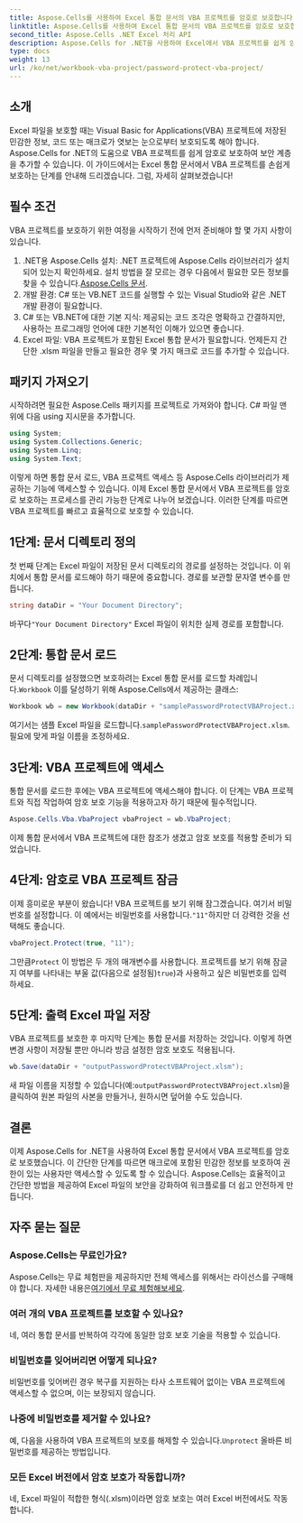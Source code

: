 ```yaml
---
title: Aspose.Cells를 사용하여 Excel 통합 문서의 VBA 프로젝트를 암호로 보호합니다.
linktitle: Aspose.Cells를 사용하여 Excel 통합 문서의 VBA 프로젝트를 암호로 보호합니다.
second_title: Aspose.Cells .NET Excel 처리 API
description: Aspose.Cells for .NET을 사용하여 Excel에서 VBA 프로젝트를 쉽게 암호로 보호하세요. 강화된 보안을 위해 이 단계별 가이드를 따르세요.
type: docs
weight: 13
url: /ko/net/workbook-vba-project/password-protect-vba-project/
---
```

## 소개
Excel 파일을 보호할 때는 Visual Basic for Applications(VBA) 프로젝트에 저장된 민감한 정보, 코드 또는 매크로가 엿보는 눈으로부터 보호되도록 해야 합니다. Aspose.Cells for .NET의 도움으로 VBA 프로젝트를 쉽게 암호로 보호하여 보안 계층을 추가할 수 있습니다. 이 가이드에서는 Excel 통합 문서에서 VBA 프로젝트를 손쉽게 보호하는 단계를 안내해 드리겠습니다. 그럼, 자세히 살펴보겠습니다!
## 필수 조건
VBA 프로젝트를 보호하기 위한 여정을 시작하기 전에 먼저 준비해야 할 몇 가지 사항이 있습니다.
1.  .NET용 Aspose.Cells 설치: .NET 프로젝트에 Aspose.Cells 라이브러리가 설치되어 있는지 확인하세요. 설치 방법을 잘 모르는 경우 다음에서 필요한 모든 정보를 찾을 수 있습니다.[Aspose.Cells 문서](https://reference.aspose.com/cells/net/).
2. 개발 환경: C# 또는 VB.NET 코드를 실행할 수 있는 Visual Studio와 같은 .NET 개발 환경이 필요합니다.
3. C# 또는 VB.NET에 대한 기본 지식: 제공되는 코드 조각은 명확하고 간결하지만, 사용하는 프로그래밍 언어에 대한 기본적인 이해가 있으면 좋습니다.
4. Excel 파일: VBA 프로젝트가 포함된 Excel 통합 문서가 필요합니다. 언제든지 간단한 .xlsm 파일을 만들고 필요한 경우 몇 가지 매크로 코드를 추가할 수 있습니다.
## 패키지 가져오기
시작하려면 필요한 Aspose.Cells 패키지를 프로젝트로 가져와야 합니다. C# 파일 맨 위에 다음 using 지시문을 추가합니다.
```csharp
using System;
using System.Collections.Generic;
using System.Linq;
using System.Text;
```
이렇게 하면 통합 문서 로드, VBA 프로젝트 액세스 등 Aspose.Cells 라이브러리가 제공하는 기능에 액세스할 수 있습니다.
이제 Excel 통합 문서에서 VBA 프로젝트를 암호로 보호하는 프로세스를 관리 가능한 단계로 나누어 보겠습니다. 이러한 단계를 따르면 VBA 프로젝트를 빠르고 효율적으로 보호할 수 있습니다.
## 1단계: 문서 디렉토리 정의
첫 번째 단계는 Excel 파일이 저장된 문서 디렉토리의 경로를 설정하는 것입니다. 이 위치에서 통합 문서를 로드해야 하기 때문에 중요합니다. 경로를 보관할 문자열 변수를 만듭니다.
```csharp
string dataDir = "Your Document Directory";
```
 바꾸다`"Your Document Directory"` Excel 파일이 위치한 실제 경로를 포함합니다.
## 2단계: 통합 문서 로드
 문서 디렉토리를 설정했으면 보호하려는 Excel 통합 문서를 로드할 차례입니다.`Workbook` 이를 달성하기 위해 Aspose.Cells에서 제공하는 클래스:
```csharp
Workbook wb = new Workbook(dataDir + "samplePasswordProtectVBAProject.xlsm");
```
 여기서는 샘플 Excel 파일을 로드합니다.`samplePasswordProtectVBAProject.xlsm`. 필요에 맞게 파일 이름을 조정하세요.
## 3단계: VBA 프로젝트에 액세스
통합 문서를 로드한 후에는 VBA 프로젝트에 액세스해야 합니다. 이 단계는 VBA 프로젝트와 직접 작업하여 암호 보호 기능을 적용하고자 하기 때문에 필수적입니다.
```csharp
Aspose.Cells.Vba.VbaProject vbaProject = wb.VbaProject;
```
이제 통합 문서에서 VBA 프로젝트에 대한 참조가 생겼고 암호 보호를 적용할 준비가 되었습니다.
## 4단계: 암호로 VBA 프로젝트 잠금
이제 흥미로운 부분이 왔습니다! VBA 프로젝트를 보기 위해 잠그겠습니다. 여기서 비밀번호를 설정합니다. 이 예에서는 비밀번호를 사용합니다.`"11"`하지만 더 강력한 것을 선택해도 좋습니다.
```csharp
vbaProject.Protect(true, "11");
```
 그만큼`Protect` 이 방법은 두 개의 매개변수를 사용합니다. 프로젝트를 보기 위해 잠글지 여부를 나타내는 부울 값(다음으로 설정됨)`true`)과 사용하고 싶은 비밀번호를 입력하세요.
## 5단계: 출력 Excel 파일 저장
VBA 프로젝트를 보호한 후 마지막 단계는 통합 문서를 저장하는 것입니다. 이렇게 하면 변경 사항이 저장될 뿐만 아니라 방금 설정한 암호 보호도 적용됩니다.
```csharp
wb.Save(dataDir + "outputPasswordProtectVBAProject.xlsm");
```
 새 파일 이름을 지정할 수 있습니다(예:`outputPasswordProtectVBAProject.xlsm`)을 클릭하여 원본 파일의 사본을 만들거나, 원하시면 덮어쓸 수도 있습니다.
## 결론
이제 Aspose.Cells for .NET을 사용하여 Excel 통합 문서에서 VBA 프로젝트를 암호로 보호했습니다. 이 간단한 단계를 따르면 매크로에 포함된 민감한 정보를 보호하여 권한이 있는 사용자만 액세스할 수 있도록 할 수 있습니다. Aspose.Cells는 효율적이고 간단한 방법을 제공하여 Excel 파일의 보안을 강화하여 워크플로를 더 쉽고 안전하게 만듭니다.
## 자주 묻는 질문
### Aspose.Cells는 무료인가요?
 Aspose.Cells는 무료 체험판을 제공하지만 전체 액세스를 위해서는 라이선스를 구매해야 합니다. 자세한 내용은[여기에서 무료 체험해보세요](https://releases.aspose.com/).
### 여러 개의 VBA 프로젝트를 보호할 수 있나요?
네, 여러 통합 문서를 반복하여 각각에 동일한 암호 보호 기술을 적용할 수 있습니다.
### 비밀번호를 잊어버리면 어떻게 되나요?
비밀번호를 잊어버린 경우 복구를 지원하는 타사 소프트웨어 없이는 VBA 프로젝트에 액세스할 수 없으며, 이는 보장되지 않습니다.
### 나중에 비밀번호를 제거할 수 있나요?
예, 다음을 사용하여 VBA 프로젝트의 보호를 해제할 수 있습니다.`Unprotect` 올바른 비밀번호를 제공하는 방법입니다.
### 모든 Excel 버전에서 암호 보호가 작동합니까?
네, Excel 파일이 적합한 형식(.xlsm)이라면 암호 보호는 여러 Excel 버전에서도 작동합니다.
